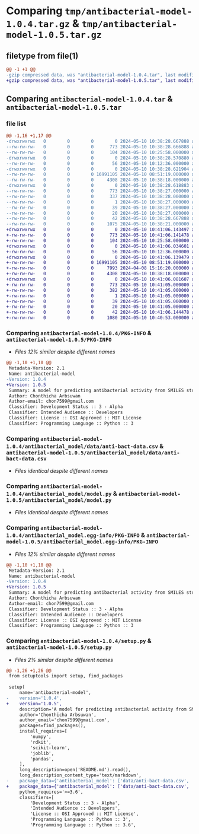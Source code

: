 # Comparing `tmp/antibacterial-model-1.0.4.tar.gz` & `tmp/antibacterial-model-1.0.5.tar.gz`

## filetype from file(1)

```diff
@@ -1 +1 @@
-gzip compressed data, was "antibacterial-model-1.0.4.tar", last modified: Fri May 10 10:38:28 2024, max compression
+gzip compressed data, was "antibacterial-model-1.0.5.tar", last modified: Fri May 10 10:41:06 2024, max compression
```

## Comparing `antibacterial-model-1.0.4.tar` & `antibacterial-model-1.0.5.tar`

### file list

```diff
@@ -1,16 +1,17 @@
-drwxrwxrwx   0        0        0        0 2024-05-10 10:38:28.667888 antibacterial-model-1.0.4/
--rw-rw-rw-   0        0        0      773 2024-05-10 10:38:28.666888 antibacterial-model-1.0.4/PKG-INFO
--rw-rw-rw-   0        0        0      104 2024-05-10 10:25:58.000000 antibacterial-model-1.0.4/README.md
-drwxrwxrwx   0        0        0        0 2024-05-10 10:38:28.570880 antibacterial-model-1.0.4/antibacterial_model/
--rw-rw-rw-   0        0        0       56 2024-05-10 10:12:36.000000 antibacterial-model-1.0.4/antibacterial_model/__init__.py
-drwxrwxrwx   0        0        0        0 2024-05-10 10:38:28.621904 antibacterial-model-1.0.4/antibacterial_model/data/
--rw-rw-rw-   0        0        0 16991105 2024-05-10 08:51:19.000000 antibacterial-model-1.0.4/antibacterial_model/data/anti-bact-data.csv
--rw-rw-rw-   0        0        0     4308 2024-05-10 10:38:18.000000 antibacterial-model-1.0.4/antibacterial_model/model.py
-drwxrwxrwx   0        0        0        0 2024-05-10 10:38:28.618883 antibacterial-model-1.0.4/antibacterial_model.egg-info/
--rw-rw-rw-   0        0        0      773 2024-05-10 10:38:27.000000 antibacterial-model-1.0.4/antibacterial_model.egg-info/PKG-INFO
--rw-rw-rw-   0        0        0      337 2024-05-10 10:38:28.000000 antibacterial-model-1.0.4/antibacterial_model.egg-info/SOURCES.txt
--rw-rw-rw-   0        0        0        1 2024-05-10 10:38:27.000000 antibacterial-model-1.0.4/antibacterial_model.egg-info/dependency_links.txt
--rw-rw-rw-   0        0        0       39 2024-05-10 10:38:27.000000 antibacterial-model-1.0.4/antibacterial_model.egg-info/requires.txt
--rw-rw-rw-   0        0        0       20 2024-05-10 10:38:27.000000 antibacterial-model-1.0.4/antibacterial_model.egg-info/top_level.txt
--rw-rw-rw-   0        0        0       42 2024-05-10 10:38:28.667888 antibacterial-model-1.0.4/setup.cfg
--rw-rw-rw-   0        0        0     1075 2024-05-10 10:38:21.000000 antibacterial-model-1.0.4/setup.py
+drwxrwxrwx   0        0        0        0 2024-05-10 10:41:06.143497 antibacterial-model-1.0.5/
+-rw-rw-rw-   0        0        0      773 2024-05-10 10:41:06.141478 antibacterial-model-1.0.5/PKG-INFO
+-rw-rw-rw-   0        0        0      104 2024-05-10 10:25:58.000000 antibacterial-model-1.0.5/README.md
+drwxrwxrwx   0        0        0        0 2024-05-10 10:41:06.034601 antibacterial-model-1.0.5/antibacterial_model/
+-rw-rw-rw-   0        0        0       56 2024-05-10 10:12:36.000000 antibacterial-model-1.0.5/antibacterial_model/__init__.py
+drwxrwxrwx   0        0        0        0 2024-05-10 10:41:06.139479 antibacterial-model-1.0.5/antibacterial_model/data/
+-rw-rw-rw-   0        0        0 16991105 2024-05-10 08:51:19.000000 antibacterial-model-1.0.5/antibacterial_model/data/anti-bact-data.csv
+-rw-rw-rw-   0        0        0     7993 2024-04-08 15:16:20.000000 antibacterial-model-1.0.5/antibacterial_model/data/anti-bact-model.pkl
+-rw-rw-rw-   0        0        0     4308 2024-05-10 10:38:18.000000 antibacterial-model-1.0.5/antibacterial_model/model.py
+drwxrwxrwx   0        0        0        0 2024-05-10 10:41:06.081607 antibacterial-model-1.0.5/antibacterial_model.egg-info/
+-rw-rw-rw-   0        0        0      773 2024-05-10 10:41:05.000000 antibacterial-model-1.0.5/antibacterial_model.egg-info/PKG-INFO
+-rw-rw-rw-   0        0        0      382 2024-05-10 10:41:05.000000 antibacterial-model-1.0.5/antibacterial_model.egg-info/SOURCES.txt
+-rw-rw-rw-   0        0        0        1 2024-05-10 10:41:05.000000 antibacterial-model-1.0.5/antibacterial_model.egg-info/dependency_links.txt
+-rw-rw-rw-   0        0        0       39 2024-05-10 10:41:05.000000 antibacterial-model-1.0.5/antibacterial_model.egg-info/requires.txt
+-rw-rw-rw-   0        0        0       20 2024-05-10 10:41:05.000000 antibacterial-model-1.0.5/antibacterial_model.egg-info/top_level.txt
+-rw-rw-rw-   0        0        0       42 2024-05-10 10:41:06.144478 antibacterial-model-1.0.5/setup.cfg
+-rw-rw-rw-   0        0        0     1080 2024-05-10 10:40:53.000000 antibacterial-model-1.0.5/setup.py
```

### Comparing `antibacterial-model-1.0.4/PKG-INFO` & `antibacterial-model-1.0.5/PKG-INFO`

 * *Files 12% similar despite different names*

```diff
@@ -1,10 +1,10 @@
 Metadata-Version: 2.1
 Name: antibacterial-model
-Version: 1.0.4
+Version: 1.0.5
 Summary: A model for predicting antibacterial activity from SMILES strings
 Author: Chonthicha Arbsuwan
 Author-email: chon7599@gmail.com
 Classifier: Development Status :: 3 - Alpha
 Classifier: Intended Audience :: Developers
 Classifier: License :: OSI Approved :: MIT License
 Classifier: Programming Language :: Python :: 3
```

### Comparing `antibacterial-model-1.0.4/antibacterial_model/data/anti-bact-data.csv` & `antibacterial-model-1.0.5/antibacterial_model/data/anti-bact-data.csv`

 * *Files identical despite different names*

### Comparing `antibacterial-model-1.0.4/antibacterial_model/model.py` & `antibacterial-model-1.0.5/antibacterial_model/model.py`

 * *Files identical despite different names*

### Comparing `antibacterial-model-1.0.4/antibacterial_model.egg-info/PKG-INFO` & `antibacterial-model-1.0.5/antibacterial_model.egg-info/PKG-INFO`

 * *Files 12% similar despite different names*

```diff
@@ -1,10 +1,10 @@
 Metadata-Version: 2.1
 Name: antibacterial-model
-Version: 1.0.4
+Version: 1.0.5
 Summary: A model for predicting antibacterial activity from SMILES strings
 Author: Chonthicha Arbsuwan
 Author-email: chon7599@gmail.com
 Classifier: Development Status :: 3 - Alpha
 Classifier: Intended Audience :: Developers
 Classifier: License :: OSI Approved :: MIT License
 Classifier: Programming Language :: Python :: 3
```

### Comparing `antibacterial-model-1.0.4/setup.py` & `antibacterial-model-1.0.5/setup.py`

 * *Files 2% similar despite different names*

```diff
@@ -1,26 +1,26 @@
 from setuptools import setup, find_packages
 
 setup(
     name='antibacterial-model',
-    version='1.0.4',
+    version='1.0.5',
     description='A model for predicting antibacterial activity from SMILES strings',
     author='Chonthicha Arbsuwan',
     author_email='chon7599@gmail.com',
     packages=find_packages(),
     install_requires=[
         'numpy',
         'rdkit',
         'scikit-learn',
         'joblib',
         'pandas',
     ],
     long_description=open('README.md').read(),
     long_description_content_type='text/markdown',
-    package_data={'antibacterial_model': ['data/anti-bact-data.csv', 'anti-bact-model.pkl']},
+    package_data={'antibacterial_model': ['data/anti-bact-data.csv', 'data/anti-bact-model.pkl']},
     python_requires='>=3.6',
     classifiers=[
         'Development Status :: 3 - Alpha',
         'Intended Audience :: Developers',
         'License :: OSI Approved :: MIT License',
         'Programming Language :: Python :: 3',
         'Programming Language :: Python :: 3.6',
```

